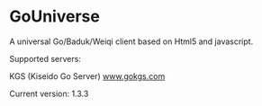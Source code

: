 # GoUniverse 

A universal Go/Baduk/Weiqi client based on Html5 and javascript.

Supported servers:

KGS (Kiseido Go Server) www.gokgs.com

Current version: 1.3.3
